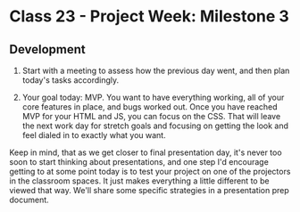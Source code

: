 # Class 23 - Project Week: Milestone 3

## Development
1. Start with a meeting to assess how the previous day went, and then plan today's tasks accordingly.

2. Your goal today: MVP. You want to have everything working, all of your core features in place, and bugs worked out. Once you have reached MVP for your HTML and JS, you can focus on the CSS. That will leave the next work day for stretch goals and focusing on getting the look and feel dialed in to exactly what you want.

Keep in mind, that as we get closer to final presentation day, it's never too soon to start thinking about presentations, and one step I'd encourage getting to at some point today is to test your project on one of the projectors in the classroom spaces. It just makes everything a little different to be viewed that way. We'll share some specific strategies in a presentation prep document.
